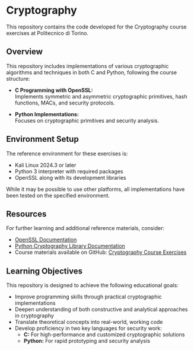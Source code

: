 # Cryptography

This repository contains the code developed for the Cryptography course exercises at Politecnico di Torino.

## Overview
This repository includes implementations of various cryptographic algorithms and techniques in both C and Python, following the course structure:

- **C Programming with OpenSSL:**  
  Implements symmetric and asymmetric cryptographic primitives, hash functions, MACs, and security protocols.

- **Python Implementations:**  
  Focuses on cryptographic primitives and security analysis.

## Environment Setup
The reference environment for these exercises is:

- Kali Linux 2024.3 or later
- Python 3 interpreter with required packages
- OpenSSL along with its development libraries

While it may be possible to use other platforms, all implementations have been tested on the specified environment.

## Resources
For further learning and additional reference materials, consider:

- [OpenSSL Documentation](https://www.openssl.org/docs/)
- [Python Cryptography Library Documentation](https://cryptography.io/en/latest/)
- Course materials available on GitHub: [Cryptography Course Exercises](https://github.com/aldobas/cryptography-03lpyov-exercises)

## Learning Objectives
This repository is designed to achieve the following educational goals:

- Improve programming skills through practical cryptographic implementations
- Deepen understanding of both constructive and analytical approaches in cryptography
- Translate theoretical concepts into real-world, working code
- Develop proficiency in two key languages for security work:
  - **C:** For high-performance and customized cryptographic solutions
  - **Python:** For rapid prototyping and security analysis
